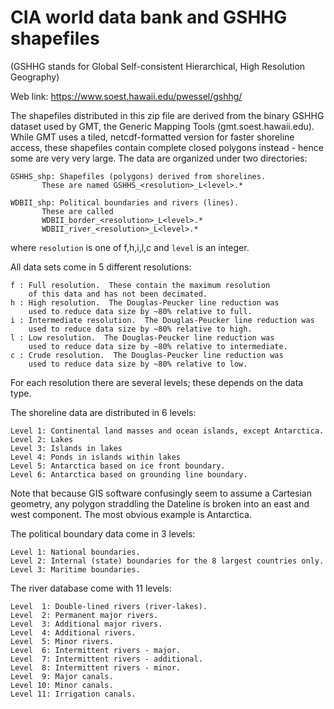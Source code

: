 #	CIA world data bank and GSHHG shapefiles

(GSHHG stands for Global Self-consistent Hierarchical, High Resolution Geography)

Web link: https://www.soest.hawaii.edu/pwessel/gshhg/

The shapefiles distributed in this zip file are derived from the binary
GSHHG dataset used by GMT, the Generic Mapping Tools (gmt.soest.hawaii.edu).
While GMT uses a tiled, netcdf-formatted version for faster shoreline access,
these shapefiles contain complete closed polygons instead - hence some are
very very large.  The data are organized under two directories:

	GSHHS_shp: Shapefiles (polygons) derived from shorelines.
		   These are named GSHHS_<resolution>_L<level>.*

	WDBII_shp: Political boundaries and rivers (lines).
		   These are called
		   WDBII_border_<resolution>_L<level>.*
		   WDBII_river_<resolution>_L<level>.*

where `resolution` is one of f,h,i,l,c and `level` is an integer.

All data sets come in 5 different resolutions:

	f : Full resolution.  These contain the maximum resolution
	    of this data and has not been decimated.
	h : High resolution.  The Douglas-Peucker line reduction was
	    used to reduce data size by ~80% relative to full.
	i : Intermediate resolution.  The Douglas-Peucker line reduction was
	    used to reduce data size by ~80% relative to high.
	l : Low resolution.  The Douglas-Peucker line reduction was
	    used to reduce data size by ~80% relative to intermediate.
	c : Crude resolution.  The Douglas-Peucker line reduction was
	    used to reduce data size by ~80% relative to low.

For each resolution there are several levels; these depends on the data type.

The shoreline data are distributed in 6 levels:

    Level 1: Continental land masses and ocean islands, except Antarctica.
    Level 2: Lakes
    Level 3: Islands in lakes
    Level 4: Ponds in islands within lakes
    Level 5: Antarctica based on ice front boundary.
    Level 6: Antarctica based on grounding line boundary.

Note that because GIS software confusingly seem to assume a Cartesian geometry,
any polygon straddling the Dateline is broken into an east and west component.
The most obvious example is Antarctica.

The political boundary data come in 3 levels:

    Level 1: National boundaries.
    Level 2: Internal (state) boundaries for the 8 largest countries only.
    Level 3: Maritime boundaries.

The river database come with 11 levels:

    Level  1: Double-lined rivers (river-lakes).
    Level  2: Permanent major rivers.
    Level  3: Additional major rivers.
    Level  4: Additional rivers.
    Level  5: Minor rivers.
    Level  6: Intermittent rivers - major.
    Level  7: Intermittent rivers - additional.
    Level  8: Intermittent rivers - minor.
    Level  9: Major canals.
    Level 10: Minor canals.
    Level 11: Irrigation canals.
